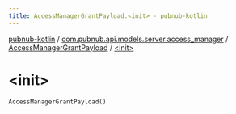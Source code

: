 ```yaml
---
title: AccessManagerGrantPayload.<init> - pubnub-kotlin
---
```


[pubnub-kotlin](../../index.html) / [com.pubnub.api.models.server.access_manager](../index.html) / [AccessManagerGrantPayload](index.html) / [&lt;init&gt;](./-init-.html)

# &lt;init&gt;

`AccessManagerGrantPayload()`